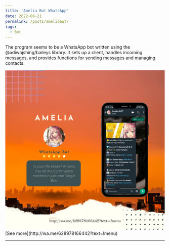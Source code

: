 ```yaml
---
title: 'Amelia Bot WhatsApp'
date: 2022-06-21
permalink: /posts/ameliabot/
tags:
  - Bot
---
```


The program seems to be a WhatsApp bot written using the @adiwajshing/baileys library. It sets up a client, handles incoming messages, and provides functions for sending messages and managing contacts.

<img src='/images/amelia-whatsapp.png'>
[See more](http://wa.me/628978166442?text=!menu)

------
